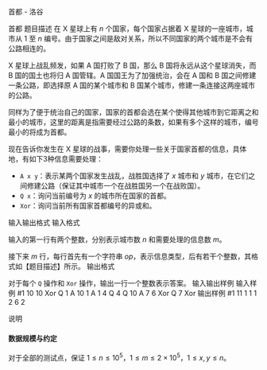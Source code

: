 



首都 - 洛谷














首都
题目描述
在 X 星球上有 $n$ 个国家，每个国家占据着 X 星球的一座城市，城市从 $1$ 至 $n$ 编号。由于国家之间是敌对关系，所以不同国家的两个城市是不会有公路相连的。

X 星球上战乱频发，如果 A 国打败了 B 国，那么 B 国将永远从这个星球消失，而 B 国的国土也将归 A 国管辖。A 国国王为了加强统治，会在 A 国和 B 国之间修建一条公路，即选择原 A 国的某个城市和 B 国某个城市，修建一条连接这两座城市的公路。

同样为了便于统治自己的国家，国家的首都会选在某个使得其他城市到它距离之和最小的城市，这里的距离是指需要经过公路的条数，如果有多个这样的城市，编号最小的将成为首都。

现在告诉你发生在 X 星球的战事，需要你处理一些关于国家首都的信息，具体地，有如下3种信息需要处理：

- `A x y`：表示某两个国家发生战乱，战胜国选择了 $x$ 城市和 $y$ 城市，在它们之间修建公路（保证其中城市一个在战胜国另一个在战败国）。
- `Q x`：询问当前编号为 $x$ 的城市所在国家的首都。
- `Xor`：询问当前所有国家首都编号的异或和。

输入输出格式
输入格式

输入的第一行有两个整数，分别表示城市数 $n$ 和需要处理的信息数 $m$。

接下来 $m$ 行，每行首先有一个字符串 $op$，表示信息类型，后有若干个整数，其格式如【题目描述】所示。
输出格式

对于每个 `Q` 操作和 `Xor` 操作，输出一行一个整数表示答案。
输入输出样例
输入样例 #1
10 10 
Xor 
Q 1 
A 10 1 
A 1 4 
Q 4 
Q 10 
A 7 6 
Xor 
Q 7 
Xor
输出样例 #1
11 
1 
1 
1 
2 
6 
2 

说明
#### 数据规模与约定

对于全部的测试点，保证 $1 \leq n \leq 10^5$，$1 \leq m \leq 2 \times 10^5$，$1 \leq x, y \leq n$。






